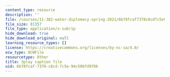 ```yaml
---
content_type: resource
description: ''
file: /courses/11-382-water-diplomacy-spring-2021/6b78fcaf7378c8cd7c5e94c506fd976b_w2HASHQ8nYw.srt
file_size: 81357
file_type: application/x-subrip
hide_download: true
hide_download_original: null
learning_resource_types: []
license: https://creativecommons.org/licenses/by-nc-sa/4.0/
ocw_type: OCWFile
resourcetype: Other
title: 3play caption file
uid: 6b78fcaf-7378-c8cd-7c5e-94c506fd976b
---
```

